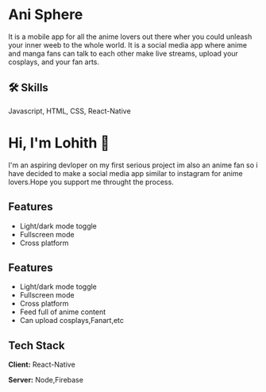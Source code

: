 
# Ani Sphere

It is a mobile app for all the anime lovers out there wher you could unleash your inner weeb to the whole world. It is a social media app where anime and manga fans can talk to each other make live streams, upload your cosplays, and your fan arts.


## 🛠 Skills
Javascript, HTML, CSS, React-Native


# Hi, I'm Lohith 👋
I'm an aspiring devloper on my first serious project im also an anime fan so i have decided to make a social media app similar to instagram for anime lovers.Hope you support me throught the process.


## Features

- Light/dark mode toggle
- Fullscreen mode
- Cross platform


## Features

- Light/dark mode toggle
- Fullscreen mode
- Cross platform
- Feed full of anime content
- Can upload cosplays,Fanart,etc


## Tech Stack

**Client:** React-Native

**Server:** Node,Firebase

